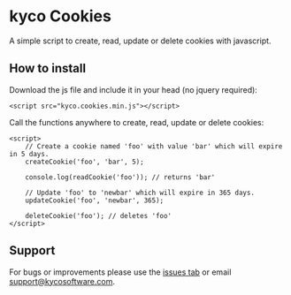 kyco Cookies
============

A simple script to create, read, update or delete cookies with javascript.

How to install
--------------

Download the js file and include it in your head (no jquery required):

	<script src="kyco.cookies.min.js"></script>

Call the functions anywhere to create, read, update or delete cookies:

	<script>
		// Create a cookie named 'foo' with value 'bar' which will expire in 5 days.
		createCookie('foo', 'bar', 5);

		console.log(readCookie('foo')); // returns 'bar'

		// Update 'foo' to 'newbar' which will expire in 365 days.
		updateCookie('foo', 'newbar', 365);

		deleteCookie('foo'); // deletes 'foo'
	</script>


Support
-------

For bugs or improvements please use the [issues tab](https://github.com/kyco/cookies/issues)
or email [support@kycosoftware.com](mailto:support@kycosoftware.com).
